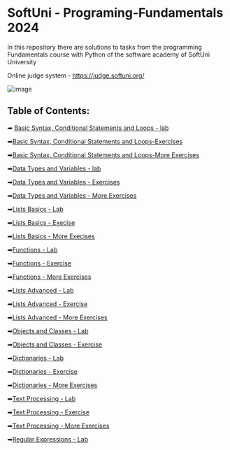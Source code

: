 # SoftUni - Programing-Fundamentals 2024
In this repository there are solutions to tasks from the programming Fundamentals course with Python of the software academy of SoftUni University

Online judge system - https://judge.softuni.org/ 

![image](https://user-images.githubusercontent.com/68993494/185683680-bcfefe65-88fb-4192-b0b2-ff9130c39487.png)

## Table of Contents:
➡ [Basic Syntax, Conditional Statements and Loops - lab](https://github.com/GeorgiDN/python-fundamentals/tree/main/basic_syntax_conditional_statements_and_loops_lab)

➡[Basic Syntax, Conditional Statements and Loops-Exercises](https://github.com/GeorgiDN/python-fundamentals/tree/main/basic_syntax_conditional_statements_and_loops_exercise)

➡[Basic Syntax, Conditional Statements and Loops-More Exercises](https://github.com/GeorgiDN/python-fundamentals/tree/main/basic_syntax_conditional_statements_and_loops_more_exercises)

➡[Data Types and Variables - lab](https://github.com/GeorgiDN/python-fundamentals/tree/main/data_types_and_variables_lab)

➡[Data Types and Variables - Exercises](https://github.com/GeorgiDN/python-fundamentals/tree/main/data_types_and_variables_exercise)

➡[Data Types and Variables - More Exercises](https://github.com/GeorgiDN/python-fundamentals/tree/main/data_types_and_variables_more_exercises)

➡[Lists Basics - Lab](https://github.com/GeorgiDN/python-fundamentals/tree/main/lists_basics_lab)

➡[Lists Basics - Execise](https://github.com/GeorgiDN/python-fundamentals/tree/main/list_basics_exercise)

➡[Lists Basics - More Execises](https://github.com/GeorgiDN/python-fundamentals/tree/main/lists_basics_more_exercises)

➡[Functions - Lab](https://github.com/GeorgiDN/python-fundamentals/tree/main/function_lab)

➡[Functions - Exercise](https://github.com/GeorgiDN/python-fundamentals/tree/main/function_exercise)

➡[Functions - More Exercises](https://github.com/GeorgiDN/python-fundamentals/tree/main/function_more_exercises)

➡[Lists Advanced - Lab](https://github.com/GeorgiDN/python-fundamentals/tree/main/lists_advanced_lab)

➡[Lists Advanced - Exercise](https://github.com/GeorgiDN/python-fundamentals/tree/main/lists_advanced_exercise)

➡[Lists Advanced - More Exercises](https://github.com/GeorgiDN/python-fundamentals/tree/main/lists_advanced_more_exercises)

➡[Objects and Classes - Lab](https://github.com/GeorgiDN/python-fundamentals/tree/main/object_and_casses)

➡[Objects and Classes - Exercise](https://github.com/GeorgiDN/python-fundamentals/tree/main/object_and_casses_exercise)

➡[Dictionaries - Lab](https://github.com/GeorgiDN/python-fundamentals/tree/main/dictionaries_lab)

➡[Dictionaries - Exercise](https://github.com/GeorgiDN/python-fundamentals/tree/main/dictionaries_exercise)

➡[Dictionaries - More Exercises](https://github.com/GeorgiDN/python-fundamentals/tree/main/dictionaries_more_exercise)

➡[Text Processing - Lab](https://github.com/GeorgiDN/python-fundamentals/tree/main/text_processing_lab)

➡[Text Processing - Exercise](https://github.com/GeorgiDN/python-fundamentals/tree/main/text_processing_exercise)

➡[Text Processing - More Exercises](https://github.com/GeorgiDN/python-fundamentals/tree/main/text_processing_more_exercises)

➡[Regular Expressions - Lab](https://github.com/GeorgiDN/python-fundamentals/tree/main/regular_expressions_lab)
